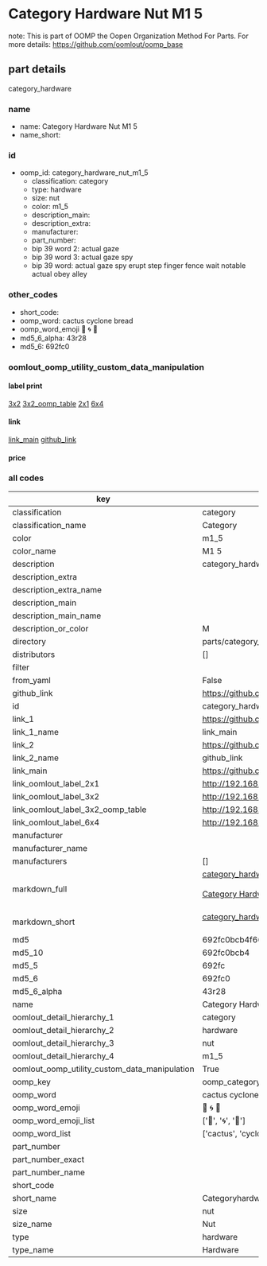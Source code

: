 # Category Hardware Nut M1 5  

note: This is part of OOMP the Oopen Organization Method For Parts. For more details: https://github.com/oomlout/oomp_base

##  part details



category_hardware

### name
* name: Category Hardware Nut M1 5
* name_short: 
### id
* oomp_id: category_hardware_nut_m1_5
  * classification: category
  * type: hardware
  * size: nut
  * color: m1_5
  * description_main: 
  * description_extra: 
  * manufacturer: 
  * part_number: 
  * bip 39 word 2: actual gaze
  * bip 39 word 3: actual gaze spy
  * bip 39 word: actual gaze spy erupt step finger fence wait notable actual obey alley

### other_codes
* short_code: 
* oomp_word: cactus cyclone bread
* oomp_word_emoji :cactus: :cyclone: :bread:
* md5_6_alpha: 43r28
* md5_6: 692fc0






### oomlout_oomp_utility_custom_data_manipulation
#### label print
[3x2](http://192.168.1.245:1112/?label=oomp%2043r28)
[3x2_oomp_table](http://192.168.1.107:1112/?label=oomp%2043r28)
[2x1](http://192.168.1.242:1112/?label=oomp%2043r28)
[6x4](http://192.168.1.55:1112/?label=oomp%2043r28)    

#### link

[link_main](https://github.com/oomlout/oomlout_oomp_current_version_messy/tree/main/parts/category_hardware_nut_m1_5) [github_link](https://github.com/oomlout/oomlout_oomp_part_src/tree/main/parts/category_hardware_nut_m1_5)                             

#### price







### all codes 
| key | value |  
| --- | --- |  
| classification | category |  
| classification_name | Category |  
| color | m1_5 |  
| color_name | M1 5 |  
| description | category_hardware |  
| description_extra |  |  
| description_extra_name |  |  
| description_main |  |  
| description_main_name |  |  
| description_or_color | M  |  
| directory | parts/category_hardware_nut_m1_5 |  
| distributors | [] |  
| filter |  |  
| from_yaml | False |  
| github_link | https://github.com/oomlout/oomlout_oomp_part_src/tree/main/parts/category_hardware_nut_m1_5 |  
| id | category_hardware_nut_m1_5 |  
| link_1 | https://github.com/oomlout/oomlout_oomp_current_version_messy/tree/main/parts/category_hardware_nut_m1_5 |  
| link_1_name | link_main |  
| link_2 | https://github.com/oomlout/oomlout_oomp_part_src/tree/main/parts/category_hardware_nut_m1_5 |  
| link_2_name | github_link |  
| link_main | https://github.com/oomlout/oomlout_oomp_current_version_messy/tree/main/parts/category_hardware_nut_m1_5 |  
| link_oomlout_label_2x1 | http://192.168.1.242:1112/?label=oomp%2043r28 |  
| link_oomlout_label_3x2 | http://192.168.1.245:1112/?label=oomp%2043r28 |  
| link_oomlout_label_3x2_oomp_table | http://192.168.1.107:1112/?label=oomp%2043r28 |  
| link_oomlout_label_6x4 | http://192.168.1.55:1112/?label=oomp%2043r28 |  
| manufacturer |  |  
| manufacturer_name |  |  
| manufacturers | [] |  
| markdown_full | [category_hardware_nut_m1_5](https://github.com/oomlout/oomlout_oomp_current_version_messy/tree/main/parts/category_hardware_nut_m1_5)<br>[](https://github.com/oomlout/oomlout_oomp_current_version_messy/tree/main/parts/category_hardware_nut_m1_5)<br>[Category Hardware Nut M1 5](https://github.com/oomlout/oomlout_oomp_current_version_messy/tree/main/parts/category_hardware_nut_m1_5)<br><br> |  
| markdown_short | [category_hardware_nut_m1_5](https://github.com/oomlout/oomlout_oomp_current_version_messy/tree/main/parts/category_hardware_nut_m1_5)<br><br> |  
| md5 | 692fc0bcb4f66aa15beab4cfa6982817 |  
| md5_10 | 692fc0bcb4 |  
| md5_5 | 692fc |  
| md5_6 | 692fc0 |  
| md5_6_alpha | 43r28 |  
| name | Category Hardware Nut M1 5 |  
| oomlout_detail_hierarchy_1 | category |  
| oomlout_detail_hierarchy_2 | hardware |  
| oomlout_detail_hierarchy_3 | nut |  
| oomlout_detail_hierarchy_4 | m1_5 |  
| oomlout_oomp_utility_custom_data_manipulation | True |  
| oomp_key | oomp_category_hardware_nut_m1_5 |  
| oomp_word | cactus cyclone bread |  
| oomp_word_emoji | :cactus: :cyclone: :bread: |  
| oomp_word_emoji_list | [':cactus:', ':cyclone:', ':bread:'] |  
| oomp_word_list | ['cactus', 'cyclone', 'bread'] |  
| part_number |  |  
| part_number_exact |  |  
| part_number_name |  |  
| short_code |  |  
| short_name | Categoryhardware |  
| size | nut |  
| size_name | Nut |  
| type | hardware |  
| type_name | Hardware |  
